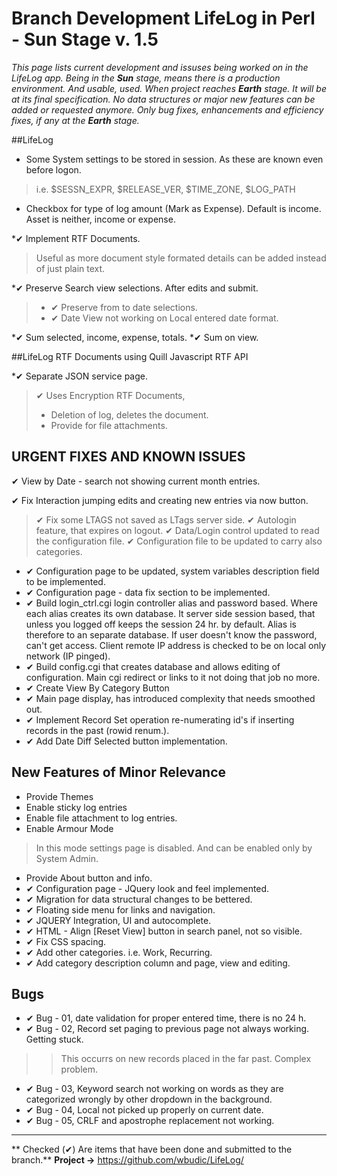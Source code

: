 # Branch Development LifeLog in Perl - Sun Stage v. 1.5

*This page lists current development and issuses being worked on in the LifeLog app. Being in the **Sun** stage, means there is a production environment. And usable, used. When project reaches **Earth** stage. It will be at its final specification. No data structures or major new features can be added or requested anymore. Only bug fixes, enhancements and efficiency fixes, if any at the **Earth** stage.*

##LifeLog 

* Some System settings to be stored in session. As these are  known even before logon.
> i.e. $SESSN_EXPR, $RELEASE_VER, $TIME_ZONE, $LOG_PATH
* Checkbox for type of log amount (Mark as Expense). Default is income. Asset is neither, income or expense.

*&#10004; Implement RTF Documents.
> Useful as more document style formated details can be added instead of just plain text.

*&#10004; Preserve Search view selections. After edits and submit.
> * &#10004; Preserve from to date selections.
> * &#10004; Date View not working on Local entered date format.

*&#10004; Sum selected, income, expense, totals. 
*&#10004; Sum on view.

##LifeLog RTF Documents using Quill Javascript RTF API

*&#10004; Separate JSON service page.
> &#10004; Uses Encryption RTF Documents,
>* Deletion of log, deletes the document.
>* Provide for file attachments. 

 
## URGENT FIXES AND KNOWN ISSUES
&#10004; View by Date - search not showing current month entries.

&#10004; Fix Interaction jumping edits and creating new entries via now button.
>&#10004;  Fix some LTAGS not saved as LTags server side.
&#10004; Autologin feature, that expires on logout.
&#10004; Data/Login control updated to read the configuration file.
&#10004; Configuration file to be updated to carry also categories.
* &#10004; Configuration page to be updated, system variables description field to be implemented.
* &#10004; Configuration page - data fix section to be implemented.
* &#10004; Build login_ctrl.cgi login controller alias and password based. Where each alias creates its own database. It server side session based, that unless you logged off keeps the session 24 hr. by default. Alias is therefore to an separate database. If user doesn't know the password, can't get access. Client remote IP address is checked to be on local only network (IP pinged).
* &#10004; Build config.cgi that creates database and allows editing of configuration. Main cgi redirect or links to it not doing that job no more.
* &#10004; Create View By Category Button
* &#10004; Main page display, has introduced complexity that needs smoothed out.
* &#10004; Implement Record Set operation re-numerating id's if inserting records in the past (rowid renum.).
* &#10004; Add Date Diff Selected button implementation.


## New Features of Minor Relevance
* Provide Themes
* Enable sticky log entries
* Enable file attachment to log entries.
* Enable Armour Mode
> In this mode settings page is disabled. And can be enabled only by System Admin.
* Provide About button and info.
* &#10004; Configuration page - JQuery look and feel implemented.
* &#10004; Migration for data structural changes to be bettered.
* &#10004; Floating side menu for links and navigation.
* &#10004; JQUERY Integration, UI and autocomplete.
* &#10004; HTML - Align [Reset View] button in search panel, not so visible.
* &#10004; Fix CSS spacing.
* &#10004; Add other categories. i.e. Work, Recurring.
* &#10004; Add category description column and page, view and editing.

## Bugs
* &#10004; Bug - 01, date validation for proper entered time, there is no 24 h.
* &#10004; Bug - 02, Record set paging to previous page not always working. Getting stuck.
>> This occurrs on new records placed in the far past. Complex problem.
* &#10004; Bug - 03, Keyword search not working on words as they are categorized wrongly by other dropdown in the background.
* &#10004; Bug - 04, Local not picked up properly on current date.
* &#10004; Bug - 05, CRLF and apostrophe replacement not working.
***

** Checked (&#10004;) Are items that have been done and submitted to the branch.**
**Project ->**  https://github.com/wbudic/LifeLog/
